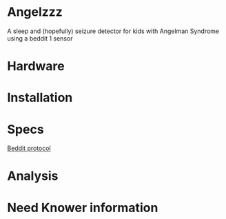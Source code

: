 # Angelzzz
A sleep and (hopefully) seizure detector for kids with Angelman Syndrome using a beddit 1 sensor


# Hardware

# Installation

# Specs
[Beddit protocol](https://github.com/sliedes/beddit-driver/blob/master/protocol.txt)

# Analysis

# Need Knower information
